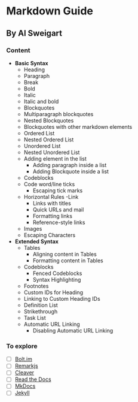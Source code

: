 Markdown Guide
==

By Al Sweigart
--

### Content

- **Basic Syntax**
    - Heading
    - Paragraph
    - Break
    - Bold
    - Italic
    - Italic and bold
    - Blockquotes
    - Multiparagraph blockquotes
    - Nested Blockquotes
    - Blockquotes with other markdown elements
    - Ordered List
    - Nested Ordered List
    - Unordered List
    - Nested Unordered List
    - Adding element in the list
        - Adding paragraph inside a list
        - Adding Blockquote inside a list
    - Codeblocks
    - Code word/line ticks
        - Escaping tick marks
    - Horizontal Rules
    -Link
        - Links with titles
        - Quick URLs and mail
        - Formatting links
        - Reference-style links
    - Images
    - Escaping Characters
- **Extended Syntax**
    - Tables
        - Aligning content in Tables
        - Formatting content in Tables
    - Codeblocks
        - Fenced Codeblocks
        - Syntax Highlighting
    - Footnotes
    - Custom IDs for Heading
    - Linking to Custom Heading IDs
    - Definition List
    - Strikethrough
    - Task List
    - Automatic URL Linking
        - Disabling Automatic URL Linking

### To explore
-[ ] [Bolt.im][1]
-[ ] [Remarkjs][2]
-[ ] [Cleaver][3]
-[ ] [Read the Docs][4]
-[ ] [MkDocs][5]
-[ ] [Jekyll][6]

[1]: https://blot.im/about "A blogging platform with no interface"
[2]: https://remarkjs.com/ "Simple, in-browser, Markdown-driven slideshow tool"
[3]: http://jdan.github.io/cleaver/ "30-second slideshows for hackers"
[4]: https://readthedocs.org/ "Create, host, and browse documentation"
[5]: https://www.mkdocs.org/ "A fast, simple and downright gorgeous static site generator"
[6]: http://jekyllrb.com/ "Transform your plain text into static websites and blogs"
